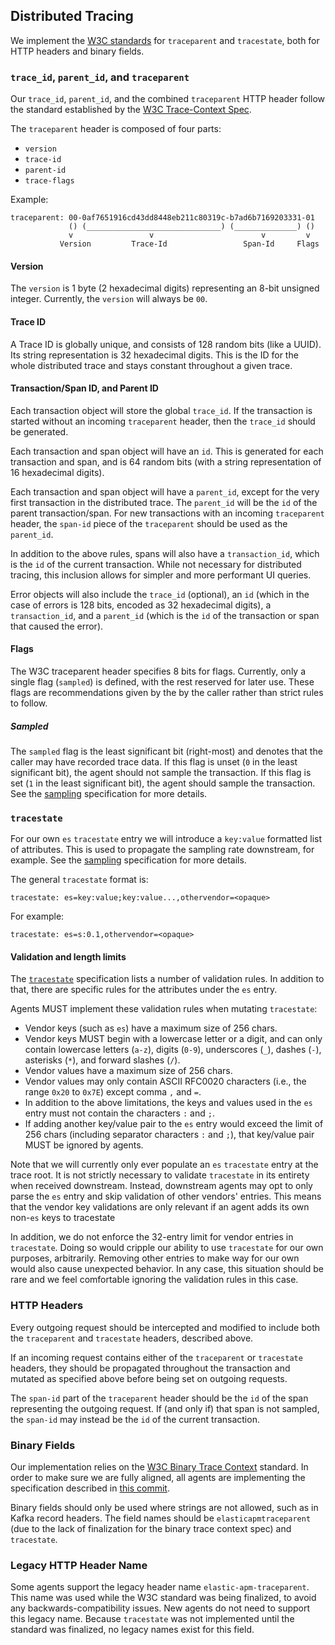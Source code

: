 ## Distributed Tracing

We implement the [W3C standards](https://www.w3.org/TR/trace-context-1/) for
`traceparent` and `tracestate`, both for HTTP headers and binary fields.


### `trace_id`, `parent_id`, and `traceparent`

Our `trace_id`, `parent_id`, and the combined `traceparent` HTTP header follow
the standard established by the
[W3C Trace-Context Spec](https://github.com/w3c/trace-context/blob/master/spec/20-http_request_header_format.md#traceparent-header).

The `traceparent` header is composed of four parts:

 * `version`
 * `trace-id`
 * `parent-id`
 * `trace-flags`

Example:

```
traceparent: 00-0af7651916cd43dd8448eb211c80319c-b7ad6b7169203331-01
             () (______________________________) (______________) ()
             v                 v                        v         v
           Version         Trace-Id                 Span-Id     Flags
```


#### Version

The `version` is 1 byte (2 hexadecimal digits) representing an 8-bit unsigned
integer. Currently, the `version` will always be `00`.

#### Trace ID

A Trace ID is globally unique, and consists of 128 random bits (like a UUID).
Its string representation is 32 hexadecimal digits.  This is the ID for the
whole distributed trace and stays constant throughout a given trace.

#### Transaction/Span ID, and Parent ID

Each transaction object will store the global `trace_id`. If the transaction
is started without an incoming `traceparent` header, then the `trace_id`
should be generated.

Each transaction and span object will have an `id`. This is generated for each
transaction and span, and is 64 random bits (with a string representation of
16 hexadecimal digits).

Each transaction and span object will have a `parent_id`, except for the
very first transaction in the distributed trace. The `parent_id` will be the
`id` of the parent transaction/span. For new transactions with an incoming
`traceparent` header, the `span-id` piece of the `traceparent` should be
used as the `parent_id`.

In addition to the above rules, spans will also have a `transaction_id`,
which is the `id` of the current transaction. While not necessary for
distributed tracing, this inclusion allows for simpler and more performant UI
queries.

Error objects will also include the `trace_id` (optional), an `id` (which in
the case of errors is 128 bits, encoded as 32 hexadecimal digits), a
`transaction_id`, and a `parent_id` (which is the `id` of the transaction or
span that caused the error).


#### Flags

The W3C traceparent header specifies 8 bits for flags. Currently, only a single
flag (`sampled`) is defined, with the rest reserved for later use. These flags
are recommendations given by the by the caller rather than strict rules to
follow.

##### Sampled

The `sampled` flag is the least significant bit (right-most) and denotes that
the caller may have recorded trace data. If this flag is unset (`0` in the
least significant bit), the agent should not sample the transaction. If this
flag is set (`1` in the least significant bit), the agent should sample the
transaction. See the [sampling](tracing-sampling.md) specification for more
details.


### `tracestate`

For our own `es` `tracestate` entry we will introduce a `key:value` formatted list of attributes.
This is used to propagate the sampling rate downstream, for example.
See the [sampling](tracing-sampling.md) specification for more details.

The general `tracestate` format is:

    tracestate: es=key:value;key:value...,othervendor=<opaque>

For example:

    tracestate: es=s:0.1,othervendor=<opaque>


#### Validation and length limits

The [`tracestate`](https://www.w3.org/TR/trace-context/#tracestate-header)
specification lists a number of validation rules.
In addition to that,
there are specific rules for the attributes under the `es` entry.

Agents MUST implement these validation rules when mutating `tracestate`:

- Vendor keys (such as `es`) have a maximum size of 256 chars.
- Vendor keys MUST begin with a lowercase letter or a digit,
  and can only contain lowercase letters (`a-z`),
  digits (`0-9`), underscores (`_`), dashes (`-`), asterisks (`*`),
  and forward slashes (`/`).
- Vendor values have a maximum size of 256 chars.
- Vendor values may only contain ASCII RFC0020 characters (i.e., the range `0x20` to `0x7E`) except comma `,` and `=`.
- In addition to the above limitations, the keys and values used in the `es` entry must not contain the characters `:` and `;`.
- If adding another key/value pair to the `es` entry would exceed the limit of
  256 chars (including separator characters `:` and `;`), that key/value pair
  MUST be ignored by agents.

Note that we will currently only ever populate an `es` `tracestate` entry at the trace root.
It is not strictly necessary to validate `tracestate` in its entirety when received downstream.
Instead, downstream agents may opt to only parse the `es` entry and skip validation of other vendors' entries.
This means that the vendor key validations are only relevant if an agent adds
its own non-`es` keys to tracestate

In addition, we do not enforce the 32-entry limit for vendor entries in
`tracestate`. Doing so would cripple our ability to use `tracestate` for our
own purposes, arbitrarily. Removing other entries to make way for our own
would also cause unexpected behavior. In any case, this situation should be
rare and we feel comfortable ignoring the validation rules in this case.


### HTTP Headers

Every outgoing request should be intercepted and modified to include both the
`traceparent` and `tracestate` headers, described above.

If an incoming request contains either of the `traceparent` or `tracestate`
headers, they should be propagated throughout the transaction and mutated as
specified above before being set on outgoing requests.

The `span-id` part of the `traceparent` header should be the `id` of the span
representing the outgoing request. If (and only if) that span is not sampled,
the `span-id` may instead be the `id` of the current transaction.


### Binary Fields

Our implementation relies on the [W3C Binary Trace
Context](https://w3c.github.io/trace-context-binary/) standard.  In order to
make sure we are fully aligned, all agents are implementing the specification described in
[this commit](https://github.com/w3c/trace-context-binary/blob/571cafae56360d99c1f233e7df7d0009b44201fe/spec/20-binary-format.md).

Binary fields should only be used where strings are not allowed, such as in
Kafka record headers. The field names should be `elasticapmtraceparent` (due
to the lack of finalization for the binary trace context spec) and
`tracestate`.


### Legacy HTTP Header Name

Some agents support the legacy header name `elastic-apm-traceparent`. This name
was used while the W3C standard was being finalized, to avoid any
backwards-compatibility issues. New agents do not need to support this legacy
name. Because `tracestate` was not implemented until the standard was
finalized, no legacy names exist for this field.

